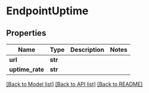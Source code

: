 # EndpointUptime

## Properties
Name | Type | Description | Notes
------------ | ------------- | ------------- | -------------
**url** | **str** |  | 
**uptime_rate** | **str** |  | 

[[Back to Model list]](../README.md#documentation-for-models) [[Back to API list]](../README.md#documentation-for-api-endpoints) [[Back to README]](../README.md)


